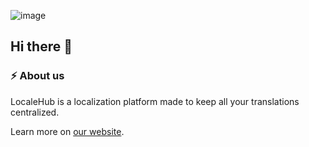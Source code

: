 ![image](https://github.com/LocaleHubHQ/.github/assets/5302918/af442998-d234-40e0-8cc2-1a35939569f3)

## Hi there 👋

### ⚡ About us

LocaleHub is a localization platform made to keep all your translations centralized.

Learn more on [our website](https://www.locale-hub.com/).
